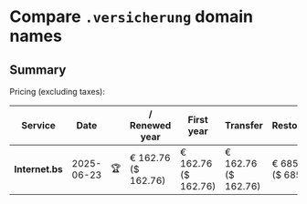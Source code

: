 # Compare `.versicherung` domain names

## Summary

Pricing (excluding taxes):

| Service | Date |  | / Renewed year | First year | Transfer | Restoration |
|--|--|--|--|--|--|--|
| **Internet.bs** | 2025-06-23 | 🏆 | € 162.76<br>($ 162.76) | € 162.76<br>($ 162.76) | € 162.76<br>($ 162.76) | € 685.15<br>($ 685.15) |
